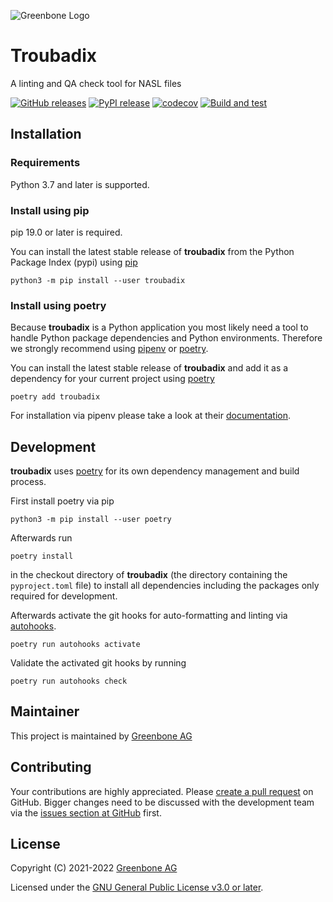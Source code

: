 ![Greenbone Logo](https://www.greenbone.net/wp-content/uploads/gb_new-logo_horizontal_rgb_small.png)

# Troubadix
A linting and QA check tool for NASL files

[![GitHub releases](https://img.shields.io/github/release/greenbone/troubadix.svg)](https://github.com/greenbone/troubadix/releases)
[![PyPI release](https://img.shields.io/pypi/v/troubadix.svg)](https://pypi.org/project/troubadix/)
[![codecov](https://codecov.io/gh/greenbone/troubadix/branch/main/graph/badge.svg?token=FFMmVmAmtb)](https://codecov.io/gh/greenbone/troubadix)
[![Build and test](https://github.com/greenbone/troubadix/actions/workflows/ci-python.yml/badge.svg)](https://github.com/greenbone/troubadix/actions/workflows/ci-python.yml)


## Installation

### Requirements

Python 3.7 and later is supported.

### Install using pip

pip 19.0 or later is required.

You can install the latest stable release of **troubadix** from the Python
Package Index (pypi) using [pip]

    python3 -m pip install --user troubadix

### Install using poetry

Because **troubadix** is a Python application you most likely need a tool to
handle Python package dependencies and Python environments. Therefore we
strongly recommend using [pipenv] or [poetry].

You can install the latest stable release of **troubadix** and add it as
a dependency for your current project using [poetry]

    poetry add troubadix

For installation via pipenv please take a look at their [documentation][pipenv].

## Development

**troubadix** uses [poetry] for its own dependency management and build
process.

First install poetry via pip

    python3 -m pip install --user poetry

Afterwards run

    poetry install

in the checkout directory of **troubadix** (the directory containing the
`pyproject.toml` file) to install all dependencies including the packages only
required for development.

Afterwards activate the git hooks for auto-formatting and linting via
[autohooks].

    poetry run autohooks activate

Validate the activated git hooks by running

    poetry run autohooks check

## Maintainer

This project is maintained by [Greenbone AG][Greenbone]

## Contributing

Your contributions are highly appreciated. Please
[create a pull request](https://github.com/greenbone/troubadix/pulls)
on GitHub. Bigger changes need to be discussed with the development team via the
[issues section at GitHub](https://github.com/greenbone/troubadix/issues)
first.

## License

Copyright (C) 2021-2022 [Greenbone AG][Greenbone]

Licensed under the [GNU General Public License v3.0 or later](LICENSE).

[Greenbone]: https://www.greenbone.net/
[poetry]: https://python-poetry.org/
[pip]: https://pip.pypa.io/
[pipenv]: https://pipenv.pypa.io/
[autohooks]: https://github.com/greenbone/autohooks
